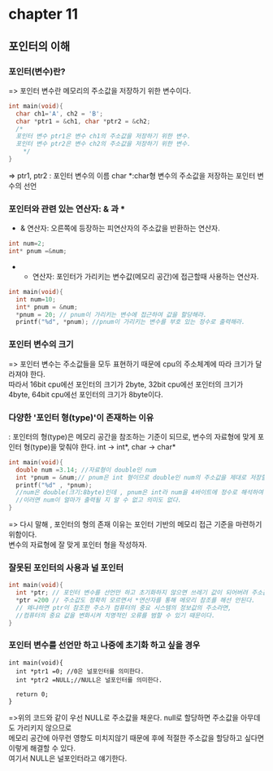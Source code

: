 # chapter 11
## 포인터의 이해

### 포인터(변수)란?
=> 포인터 변수란 메모리의 주소값을 저장하기 위한 변수이다. 

```c
int main(void){
  char ch1='A', ch2 = 'B';
  char *ptr1 = &ch1, char *ptr2 = &ch2;
  /*
  포인터 변수 ptr1은 변수 ch1의 주소값을 저장하기 위한 변수.
  포인터 변수 ptr2은 변수 ch2의 주소값을 저장하기 위한 변수.
    */
}
```

=> ptr1, ptr2 : 포인터 변수의 이름
   char *:char형 변수의 주소값을 저장하는 포인터 변수의 선언 <br> 


### 포인터와 관련 있는 연산자: & 과 *

* & 연산자: 오른쪽에 등장하는 피연산자의 주소값을 반환하는 연산자.

```c
int num=2;
int* pnum =&num;
```
* * 연산자: 포인터가 가리키는 변수값(메모리 공간)에 접근할때 사용하는 연산자.
```c
int main(void){
  int num=10;
  int* pnum = &num;
  *pnum = 20; // pnum이 가리키는 변수에 접근하여 값을 할당해라.
  printf("%d", *pnum); //pnum이 가리키는 변수를 부호 있는 정수로 출력해라.  
```

### 포인터 변수의 크기
=> 포인터 변수는 주소값들을 모두 표현하기 때문에 cpu의 주소체계에 따라
크기가 달라져야 한다. <br>
따라서 16bit cpu에선 포인터의 크기가 2byte, 32bit cpu에선 포인터의 크기가 4byte, 64bit cpu에선 포인터의 크기가 8byte이다. <br>

### 다양한 '포인터 형(type)'이 존재하는 이유 
: 포인터의 형(type)은 메모리 공간을 참조하는 기준이 되므로, 변수의 자료형에 맞게 포인터 형(type)을 맞춰야 한다. int -> int\*, char -> char\* <br>

```c
int main(void){
  double num =3.14; //자료형이 double인 num
  int *pnum = &num;// pnum은 int 형이므로 double인 num의 주소값을 제대로 저장할 수 없다. 
  printf("%d" , *pnum);
  //num은 double(크기:8byte)인데 , pnum은 int라 num을 4바이트에 정수로 해석하여 저장하게 되는데
  //이러면 num이 얼마가 출력될 지 알 수 없고 의미도 없다.
}
```
=> 다시 말해 , 포인터의 형의 존재 이유는 포인터 기반의 메모리 접근 기준을 마련하기 위함이다. <br>
   변수의 자료형에 잘 맞게 포인터 형을 작성하자.<br>

### 잘못된 포인터의 사용과 널 포인터 
```c
int main(void){
  int *ptr; // 포인터 변수를 선언만 하고 초기화하지 않으면 쓰레기 값이 되어버려 주소값이 어디로 튈지 모른다. 
  *ptr =200 // 주소값도 정확히 모르면서 *연산자를 통해 메모리 참조를 해선 안된다.
  // 왜냐하면 ptr이 참조한 주소가 컴퓨터의 중요 시스템의 정보값의 주소라면, 
  //컴퓨터의 중요 값을 변화시켜 치명적인 오류를 범할 수 있기 때문이다.
}
```

### 포인터 변수를 선언만 하고 나중에 초기화 하고 싶을 경우
 
```
int main(void){
  int *ptr1 =0; //0은 널포인터를 의미한다.
  int *ptr2 =NULL;//NULL은 널포인터를 의미한다.

  return 0;
}
```
=>위의 코드와 같이 우선 NULL로 주소값을 채운다. null로 할당하면 주소값을 아무데도 가리키지 않으므로 <br>
메모리 공간에 아무런 영향도 미치지않기 때문에 후에 적절한 주소값을 할당하고 싶다면 이렇게 해결할 수 있다.<br>
여기서 NULL은 널포인터라고 얘기한다. 
